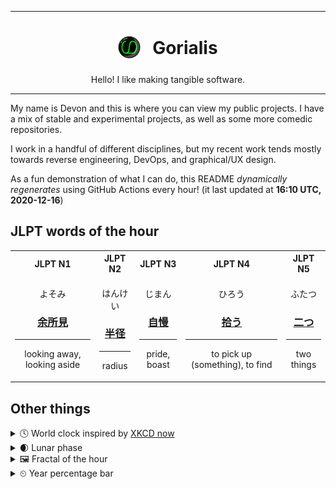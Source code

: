 ***

<h1 align="center">
<sub>
    <img src="readme/resources/avatar.png" height="36">
</sub>
&nbsp;
Gorialis
</h1>
<p align="center">
Hello! I like making tangible software.
</p>

***

My name is Devon and this is where you can view my public projects. I have a mix of stable and experimental projects, as well as some more comedic repositories.

I work in a handful of different disciplines, but my recent work tends mostly towards reverse engineering, DevOps, and graphical/UX design.

As a fun demonstration of what I can do, this README *dynamically regenerates* using GitHub Actions every hour! (it last updated at **16:10 UTC, 2020-12-16**)

<h2>JLPT words of the hour</h2>
<table>
    <tr>
        <th>JLPT N1</th>
        <th>JLPT N2</th>
        <th>JLPT N3</th>
        <th>JLPT N4</th>
        <th>JLPT N5</th>
    </tr>
    <tr>
        <td>
            <p align="center">よそみ</p>
            <h3 align="center"><b><a href="https://jisho.org/search/%E4%BD%99%E6%89%80%E8%A6%8B">余所見</a></b></h3>
            <hr>
            <p align="center">looking away,<wbr> looking aside</p>
        </td>
        <td>
            <p align="center">はんけい</p>
            <h3 align="center"><b><a href="https://jisho.org/search/%E5%8D%8A%E5%BE%84">半径</a></b></h3>
            <hr>
            <p align="center">radius</p>
        </td>
        <td>
            <p align="center">じまん</p>
            <h3 align="center"><b><a href="https://jisho.org/search/%E8%87%AA%E6%85%A2">自慢</a></b></h3>
            <hr>
            <p align="center">pride,<wbr> boast</p>
        </td>
        <td>
            <p align="center">ひろう</p>
            <h3 align="center"><b><a href="https://jisho.org/search/%E6%8B%BE%E3%81%86">拾う</a></b></h3>
            <hr>
            <p align="center">to pick up (something),<wbr> to find</p>
        </td>
        <td>
            <p align="center">ふたつ</p>
            <h3 align="center"><b><a href="https://jisho.org/search/%E4%BA%8C%E3%81%A4">二つ</a></b></h3>
            <hr>
            <p align="center">two things</p>
        </td>
    </tr>
</table>

<h2>Other things</h2>
<details>
<summary>🕓  World clock inspired by <a href="https://xkcd.com/now">XKCD now</a></summary>

> <img src="generated/now.png" width="512">

</details>
<details>
<summary>🌒 Lunar phase</summary>

The moon is approximately 8.80% through its phase (Waxing Crescent).

</details>
<details>
<summary>&#x1f5bc; Fractal of the hour</summary>

> <img src="generated/fractal.png" width="512">

</details>
<details>
<summary>&#x23f2; Year percentage bar</summary>
<pre><code>2020 [███████████████████▁] 95.81%</code></pre>
</details>
